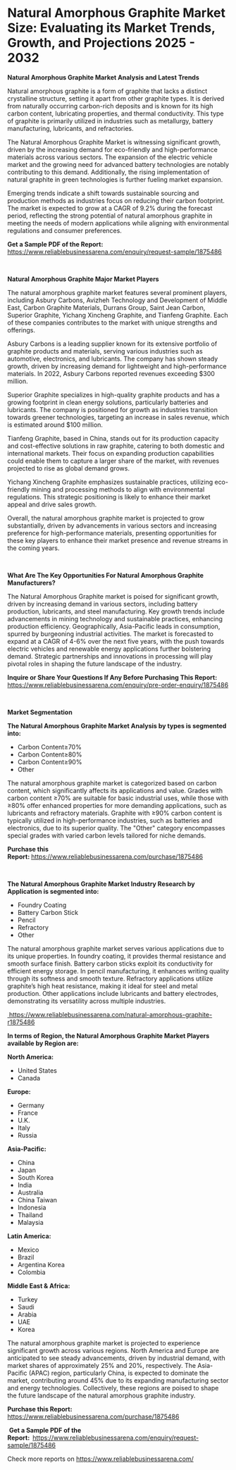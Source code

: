 <p><h1>Natural Amorphous Graphite Market Size: Evaluating its Market Trends, Growth, and Projections 2025 - 2032</h1></p><p><strong>Natural Amorphous Graphite Market Analysis and Latest Trends</strong></p>
<p><p>Natural amorphous graphite is a form of graphite that lacks a distinct crystalline structure, setting it apart from other graphite types. It is derived from naturally occurring carbon-rich deposits and is known for its high carbon content, lubricating properties, and thermal conductivity. This type of graphite is primarily utilized in industries such as metallurgy, battery manufacturing, lubricants, and refractories.</p><p>The Natural Amorphous Graphite Market is witnessing significant growth, driven by the increasing demand for eco-friendly and high-performance materials across various sectors. The expansion of the electric vehicle market and the growing need for advanced battery technologies are notably contributing to this demand. Additionally, the rising implementation of natural graphite in green technologies is further fueling market expansion. </p><p>Emerging trends indicate a shift towards sustainable sourcing and production methods as industries focus on reducing their carbon footprint. The market is expected to grow at a CAGR of 9.2% during the forecast period, reflecting the strong potential of natural amorphous graphite in meeting the needs of modern applications while aligning with environmental regulations and consumer preferences.</p></p>
<p><strong>Get a Sample PDF of the Report:&nbsp;</strong> <a href="https://www.reliablebusinessarena.com/enquiry/request-sample/1875486?utm_campaign=2630&utm_medium=2&utm_source=Github&utm_content=ia&utm_term=01042025&utm_id=natural-amorphous-graphite">https://www.reliablebusinessarena.com/enquiry/request-sample/1875486</a></p>
<p>&nbsp;</p>
<p><strong>Natural Amorphous Graphite Major Market Players</strong></p>
<p><p>The natural amorphous graphite market features several prominent players, including Asbury Carbons, Avizheh Technology and Development of Middle East, Carbon Graphite Materials, Durrans Group, Saint Jean Carbon, Superior Graphite, Yichang Xincheng Graphite, and Tianfeng Graphite. Each of these companies contributes to the market with unique strengths and offerings.</p><p>Asbury Carbons is a leading supplier known for its extensive portfolio of graphite products and materials, serving various industries such as automotive, electronics, and lubricants. The company has shown steady growth, driven by increasing demand for lightweight and high-performance materials. In 2022, Asbury Carbons reported revenues exceeding $300 million.</p><p>Superior Graphite specializes in high-quality graphite products and has a growing footprint in clean energy solutions, particularly batteries and lubricants. The company is positioned for growth as industries transition towards greener technologies, targeting an increase in sales revenue, which is estimated around $100 million.</p><p>Tianfeng Graphite, based in China, stands out for its production capacity and cost-effective solutions in raw graphite, catering to both domestic and international markets. Their focus on expanding production capabilities could enable them to capture a larger share of the market, with revenues projected to rise as global demand grows.</p><p>Yichang Xincheng Graphite emphasizes sustainable practices, utilizing eco-friendly mining and processing methods to align with environmental regulations. This strategic positioning is likely to enhance their market appeal and drive sales growth.</p><p>Overall, the natural amorphous graphite market is projected to grow substantially, driven by advancements in various sectors and increasing preference for high-performance materials, presenting opportunities for these key players to enhance their market presence and revenue streams in the coming years.</p></p>
<p>&nbsp;</p>
<p><strong>What Are The Key Opportunities For Natural Amorphous Graphite Manufacturers?</strong></p>
<p><p>The Natural Amorphous Graphite market is poised for significant growth, driven by increasing demand in various sectors, including battery production, lubricants, and steel manufacturing. Key growth trends include advancements in mining technology and sustainable practices, enhancing production efficiency. Geographically, Asia-Pacific leads in consumption, spurred by burgeoning industrial activities. The market is forecasted to expand at a CAGR of 4-6% over the next five years, with the push towards electric vehicles and renewable energy applications further bolstering demand. Strategic partnerships and innovations in processing will play pivotal roles in shaping the future landscape of the industry.</p></p>
<p><strong>Inquire or Share Your Questions If Any Before Purchasing This Report:</strong> <a href="https://www.reliablebusinessarena.com/enquiry/pre-order-enquiry/1875486?utm_campaign=2630&utm_medium=2&utm_source=Github&utm_content=ia&utm_term=01042025&utm_id=natural-amorphous-graphite">https://www.reliablebusinessarena.com/enquiry/pre-order-enquiry/1875486</a></p>
<p>&nbsp;</p>
<p><strong>Market Segmentation</strong></p>
<p><strong>The Natural Amorphous Graphite Market Analysis by types is segmented into:</strong></p>
<p><ul><li>Carbon Content≥70%</li><li>Carbon Content≥80%</li><li>Carbon Content≥90%</li><li>Other</li></ul></p>
<p><p>The natural amorphous graphite market is categorized based on carbon content, which significantly affects its applications and value. Grades with carbon content ≥70% are suitable for basic industrial uses, while those with ≥80% offer enhanced properties for more demanding applications, such as lubricants and refractory materials. Graphite with ≥90% carbon content is typically utilized in high-performance industries, such as batteries and electronics, due to its superior quality. The "Other" category encompasses special grades with varied carbon levels tailored for niche demands.</p></p>
<p><strong>Purchase this Report:&nbsp;</strong><a href="https://www.reliablebusinessarena.com/purchase/1875486?utm_campaign=2630&utm_medium=2&utm_source=Github&utm_content=ia&utm_term=01042025&utm_id=natural-amorphous-graphite">https://www.reliablebusinessarena.com/purchase/1875486</a></p>
<p>&nbsp;</p>
<p><strong>The Natural Amorphous Graphite Market Industry Research by Application is segmented into:</strong></p>
<p><ul><li>Foundry Coating</li><li>Battery Carbon Stick</li><li>Pencil</li><li>Refractory</li><li>Other</li></ul></p>
<p><p>The natural amorphous graphite market serves various applications due to its unique properties. In foundry coating, it provides thermal resistance and smooth surface finish. Battery carbon sticks exploit its conductivity for efficient energy storage. In pencil manufacturing, it enhances writing quality through its softness and smooth texture. Refractory applications utilize graphite’s high heat resistance, making it ideal for steel and metal production. Other applications include lubricants and battery electrodes, demonstrating its versatility across multiple industries.</p></p>
<p><a href="https://www.reliablebusinessarena.com/natural-amorphous-graphite-r1875486?utm_campaign=2630&utm_medium=2&utm_source=Github&utm_content=ia&utm_term=01042025&utm_id=natural-amorphous-graphite">&nbsp;https://www.reliablebusinessarena.com/natural-amorphous-graphite-r1875486</a></p>
<p><strong>In terms of Region, the Natural Amorphous Graphite Market Players available by Region are:</strong></p>
<p>
    <p> <strong> North America: </strong>
        <ul>
            <li>United States</li>
            <li>Canada</li>
        </ul>
        </p> 
    <p> <strong> Europe: </strong>
        <ul>
            <li>Germany</li>
            <li>France</li>
            <li>U.K.</li>
            <li>Italy</li>
            <li>Russia</li>
        </ul>
        </p> 
    <p> <strong> Asia-Pacific: </strong>
        <ul>
            <li>China</li>
            <li>Japan</li>
            <li>South Korea</li>
            <li>India</li>
            <li>Australia</li>
            <li>China Taiwan</li>
            <li>Indonesia</li>
            <li>Thailand</li>
            <li>Malaysia</li>
        </ul>
        </p> 
    <p> <strong> Latin America: </strong>
        <ul>
            <li>Mexico</li>
            <li>Brazil</li>
            <li>Argentina Korea</li>
            <li>Colombia</li>
        </ul>
        </p> 
    <p> <strong> Middle East & Africa: </strong>
        <ul>
            <li>Turkey</li>
            <li>Saudi</li>
            <li>Arabia</li>
            <li>UAE</li>
            <li>Korea</li>
        </ul>
    </p>
    </p>
<p><p>The natural amorphous graphite market is projected to experience significant growth across various regions. North America and Europe are anticipated to see steady advancements, driven by industrial demand, with market shares of approximately 25% and 20%, respectively. The Asia-Pacific (APAC) region, particularly China, is expected to dominate the market, contributing around 45% due to its expanding manufacturing sector and energy technologies. Collectively, these regions are poised to shape the future landscape of the natural amorphous graphite industry.</p></p>
<p><strong>Purchase this Report: </strong><a href="https://www.reliablebusinessarena.com/purchase/1875486?utm_campaign=2630&utm_medium=2&utm_source=Github&utm_content=ia&utm_term=01042025&utm_id=natural-amorphous-graphite">https://www.reliablebusinessarena.com/purchase/1875486</a></p>
<p>&nbsp;<strong>Get a Sample PDF of the Report:&nbsp;&nbsp;</strong><a href="https://www.reliablebusinessarena.com/enquiry/request-sample/1875486?utm_campaign=2630&utm_medium=2&utm_source=Github&utm_content=ia&utm_term=01042025&utm_id=natural-amorphous-graphite">https://www.reliablebusinessarena.com/enquiry/request-sample/1875486</a></p>
<p><strong></strong></p>
<p>Check more reports on <a href="https://www.reliablebusinessarena.com/?utm_campaign=2630&utm_medium=2&utm_source=Github&utm_content=ia&utm_term=01042025&utm_id=natural-amorphous-graphite">https://www.reliablebusinessarena.com/</a></p>